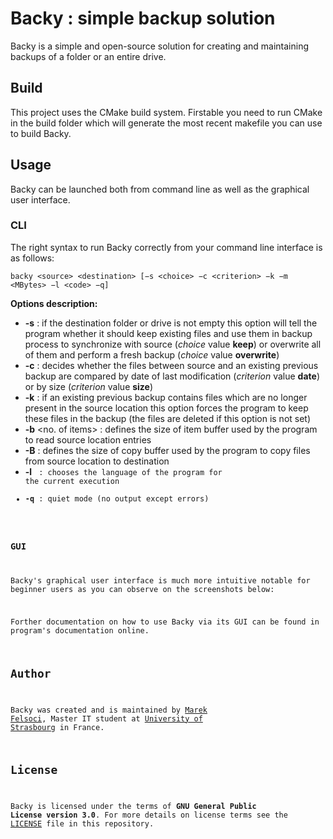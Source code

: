 # Backy : simple backup solution

Backy is a simple and open-source solution for creating and maintaining backups of a folder or an entire drive.

## Build

This project uses the CMake build system. Firstable you need to run CMake in the build folder which will generate the most recent makefile you can use to build Backy.

## Usage

Backy can be launched both from command line as well as the graphical user interface.

### CLI

The right syntax to run Backy correctly from your command line interface is as follows:

```backy <source> <destination> [−s <choice> −c <criterion> −k −m <MBytes> −l <code> −q]```

**Options description:**

- **-s** <choice> : if the destination folder or drive is not empty this option will tell the program whether it
should keep existing files and use them in backup process to synchronize with source (*choice* value **keep**) or overwrite all of them and perform a fresh backup (*choice* value **overwrite**)
- **-c** <criterion> : decides whether the files between source and an existing previous backup are compared by date of last modification (*criterion* value **date**) or by size (*criterion* value **size**)
- **-k** : if an existing previous backup contains files which are no longer present in the source location this option forces the program to keep these files in the backup (the files are deleted if this option is not set)
- **-b** <no. of items> : defines the size of item buffer used by the program to read source location entries
- **-B** <MBytes> : defines the size of copy buffer used by the program to copy files from source location to destination
- **-l** <code> : chooses the language of the program for the current execution
- **-q** : quiet mode (no output except errors)

### GUI

Backy's graphical user interface is much more intuitive notable for beginner users as you can observe on the screenshots below:

Forther documentation on how to use Backy via its GUI can be found in program's documentation online.

## Author

Backy was created and is maintained by [Marek Felsoci](marekonline.eu), Master IT student at [University of Strasbourg](unistra.fr) in France.

## License

Backy is licensed under the terms of **GNU General Public License version 3.0**. For more details on license terms see the [LICENSE](LICENSE) file in this repository.
